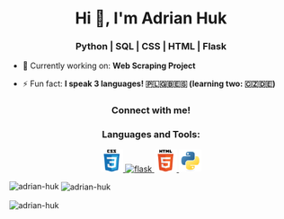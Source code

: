 
<h1 align="center">Hi 👋, I'm Adrian Huk</h1>
<h3 align="center">Python | SQL | CSS | HTML | Flask</h3>

- 🔭 Currently working on: **Web Scraping Project**

- ⚡ Fun fact: **I speak 3 languages! 🇵🇱🇬🇧🇪🇸  (learning two: 🇨🇿🇩🇪)**

<h3 align="center">Connect with me!</h3>
<p align="left">
</p>

<h3 align="center">Languages and Tools:</h3>
<p align="center"> <a href="https://www.w3schools.com/css/" target="_blank" rel="noreferrer"> <img src="https://raw.githubusercontent.com/devicons/devicon/master/icons/css3/css3-original-wordmark.svg" alt="css3" width="40" height="40"/> </a> <a href="https://flask.palletsprojects.com/" target="_blank" rel="noreferrer"> <img src="https://www.vectorlogo.zone/logos/pocoo_flask/pocoo_flask-icon.svg" alt="flask" width="40" height="40"/> </a> <a href="https://www.w3.org/html/" target="_blank" rel="noreferrer"> <img src="https://raw.githubusercontent.com/devicons/devicon/master/icons/html5/html5-original-wordmark.svg" alt="html5" width="40" height="40"/> </a> <a href="https://www.python.org" target="_blank" rel="noreferrer"> <img src="https://raw.githubusercontent.com/devicons/devicon/master/icons/python/python-original.svg" alt="python" width="40" height="40"/> </a> </p>

<p><img align="left" src="https://github-readme-stats.vercel.app/api/top-langs?username=adrian-huk&show_icons=true&locale=en&layout=compact" alt="adrian-huk" /></p>

<p>&nbsp;<img align="center" src="https://github-readme-stats.vercel.app/api?username=adrian-huk&show_icons=true&locale=en" alt="adrian-huk" /></p>

<p><img align="center" src="https://github-readme-streak-stats.herokuapp.com/?user=adrian-huk&" alt="adrian-huk" /></p>
